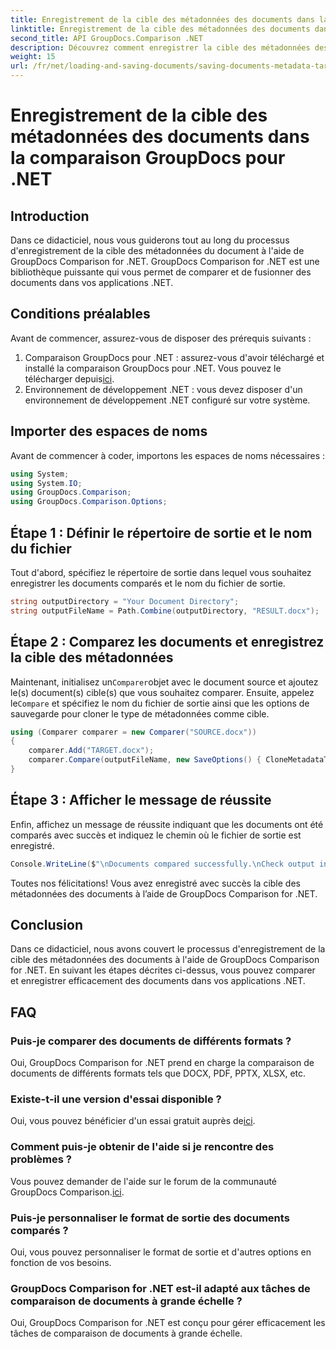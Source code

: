 ```yaml
---
title: Enregistrement de la cible des métadonnées des documents dans la comparaison GroupDocs pour .NET
linktitle: Enregistrement de la cible des métadonnées des documents dans la comparaison GroupDocs pour .NET
second_title: API GroupDocs.Comparison .NET
description: Découvrez comment enregistrer la cible des métadonnées des documents à l’aide de GroupDocs Comparison for .NET. Étapes simples pour une comparaison efficace des documents dans vos applications .NET.
weight: 15
url: /fr/net/loading-and-saving-documents/saving-documents-metadata-target/
---
```


# Enregistrement de la cible des métadonnées des documents dans la comparaison GroupDocs pour .NET

## Introduction
Dans ce didacticiel, nous vous guiderons tout au long du processus d'enregistrement de la cible des métadonnées du document à l'aide de GroupDocs Comparison for .NET. GroupDocs Comparison for .NET est une bibliothèque puissante qui vous permet de comparer et de fusionner des documents dans vos applications .NET.
## Conditions préalables
Avant de commencer, assurez-vous de disposer des prérequis suivants :
1.  Comparaison GroupDocs pour .NET : assurez-vous d'avoir téléchargé et installé la comparaison GroupDocs pour .NET. Vous pouvez le télécharger depuis[ici](https://releases.groupdocs.com/comparison/net/).
2. Environnement de développement .NET : vous devez disposer d'un environnement de développement .NET configuré sur votre système.

## Importer des espaces de noms
Avant de commencer à coder, importons les espaces de noms nécessaires :
```csharp
using System;
using System.IO;
using GroupDocs.Comparison;
using GroupDocs.Comparison.Options;
```
## Étape 1 : Définir le répertoire de sortie et le nom du fichier
Tout d'abord, spécifiez le répertoire de sortie dans lequel vous souhaitez enregistrer les documents comparés et le nom du fichier de sortie.
```csharp
string outputDirectory = "Your Document Directory";
string outputFileName = Path.Combine(outputDirectory, "RESULT.docx");
```
## Étape 2 : Comparez les documents et enregistrez la cible des métadonnées
 Maintenant, initialisez un`Comparer`objet avec le document source et ajoutez le(s) document(s) cible(s) que vous souhaitez comparer. Ensuite, appelez le`Compare` et spécifiez le nom du fichier de sortie ainsi que les options de sauvegarde pour cloner le type de métadonnées comme cible.
```csharp
using (Comparer comparer = new Comparer("SOURCE.docx"))
{
    comparer.Add("TARGET.docx");
    comparer.Compare(outputFileName, new SaveOptions() { CloneMetadataType = MetadataType.Target });
}
```
## Étape 3 : Afficher le message de réussite
Enfin, affichez un message de réussite indiquant que les documents ont été comparés avec succès et indiquez le chemin où le fichier de sortie est enregistré.
```csharp
Console.WriteLine($"\nDocuments compared successfully.\nCheck output in {outputDirectory}.");
```
Toutes nos félicitations! Vous avez enregistré avec succès la cible des métadonnées des documents à l’aide de GroupDocs Comparison for .NET.

## Conclusion
Dans ce didacticiel, nous avons couvert le processus d'enregistrement de la cible des métadonnées des documents à l'aide de GroupDocs Comparison for .NET. En suivant les étapes décrites ci-dessus, vous pouvez comparer et enregistrer efficacement des documents dans vos applications .NET.
## FAQ
### Puis-je comparer des documents de différents formats ?
Oui, GroupDocs Comparison for .NET prend en charge la comparaison de documents de différents formats tels que DOCX, PDF, PPTX, XLSX, etc.
### Existe-t-il une version d'essai disponible ?
 Oui, vous pouvez bénéficier d'un essai gratuit auprès de[ici](https://releases.groupdocs.com/).
### Comment puis-je obtenir de l'aide si je rencontre des problèmes ?
 Vous pouvez demander de l'aide sur le forum de la communauté GroupDocs Comparison.[ici](https://forum.groupdocs.com/c/comparison/12).
### Puis-je personnaliser le format de sortie des documents comparés ?
Oui, vous pouvez personnaliser le format de sortie et d'autres options en fonction de vos besoins.
### GroupDocs Comparison for .NET est-il adapté aux tâches de comparaison de documents à grande échelle ?
Oui, GroupDocs Comparison for .NET est conçu pour gérer efficacement les tâches de comparaison de documents à grande échelle.